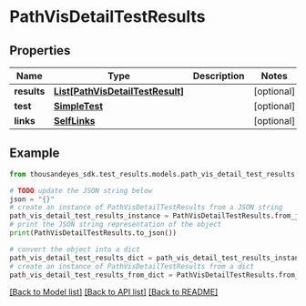 # PathVisDetailTestResults


## Properties

Name | Type | Description | Notes
------------ | ------------- | ------------- | -------------
**results** | [**List[PathVisDetailTestResult]**](PathVisDetailTestResult.md) |  | [optional] 
**test** | [**SimpleTest**](SimpleTest.md) |  | [optional] 
**links** | [**SelfLinks**](SelfLinks.md) |  | [optional] 

## Example

```python
from thousandeyes_sdk.test_results.models.path_vis_detail_test_results import PathVisDetailTestResults

# TODO update the JSON string below
json = "{}"
# create an instance of PathVisDetailTestResults from a JSON string
path_vis_detail_test_results_instance = PathVisDetailTestResults.from_json(json)
# print the JSON string representation of the object
print(PathVisDetailTestResults.to_json())

# convert the object into a dict
path_vis_detail_test_results_dict = path_vis_detail_test_results_instance.to_dict()
# create an instance of PathVisDetailTestResults from a dict
path_vis_detail_test_results_from_dict = PathVisDetailTestResults.from_dict(path_vis_detail_test_results_dict)
```
[[Back to Model list]](../README.md#documentation-for-models) [[Back to API list]](../README.md#documentation-for-api-endpoints) [[Back to README]](../README.md)


